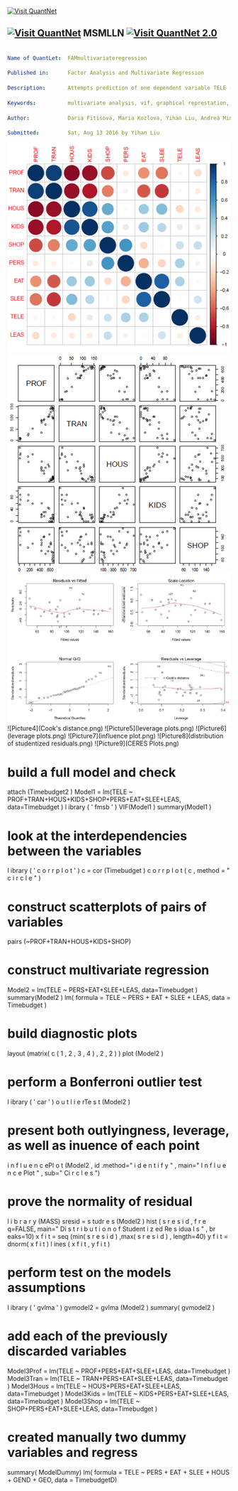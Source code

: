 
[<img src="https://github.com/QuantLet/Styleguide-and-FAQ/blob/master/pictures/banner.png" width="880" alt="Visit QuantNet">](http://quantlet.de/index.php?p=info)

## [<img src="https://github.com/QuantLet/Styleguide-and-Validation-procedure/blob/master/pictures/qloqo.png" alt="Visit QuantNet">](http://quantlet.de/) **MSMLLN** [<img src="https://github.com/QuantLet/Styleguide-and-Validation-procedure/blob/master/pictures/QN2.png" width="60" alt="Visit QuantNet 2.0">](http://quantlet.de/d3/ia)

```yaml

Name of QuantLet:  FAMmultivariateregression

Published in:      Factor Analysis and Multivariate Regression

Description:       Attempts prediction of one dependent variable TELE (amount of hours spent watching television) based on other variables in `Timebudget`

Keywords:          multivariate analysis, vif, graphical represtation, factor analysis, plot

Author:            Daria Fitisova, Maria Kozlova, Yihan Liu, Andrea Mina Weihe

Submitted:         Sat, Aug 13 2016 by Yihan Liu

```

![Picture1](test.png)
![Picture2](test2.png)
![Picture3](test3.png)
![Picture4](Cook's distance.png)
![Picture5](leverage plots.png)
![Picture6](leverage plots.png)
![Picture7](influence plot.png)
![Picture8](distribution of studentized residuals.png)
![Picture9](CERES Plots.png)

#  build a full model and check
attach (Timebudget2 )
Model1 = lm(TELE ~ PROF+TRAN+HOUS+KIDS+SHOP+PERS+EAT+SLEE+LEAS,
data=Timebudget )
l ibrary ( ' fmsb ' )
VIF(Model1 )
summary(Model1 )

#  look at the interdependencies between the variables
l ibrary ( ' c o r r p l o t ' )
c = cor (Timebudget )
c o r r p l o t ( c , method = " c i r c l e " )

#  construct scatterplots of pairs of variables
pairs (~PROF+TRAN+HOUS+KIDS+SHOP)

#  construct multivariate regression
Model2 = lm(TELE ~ PERS+EAT+SLEE+LEAS, data=Timebudget )
summary(Model2 )
lm( formula = TELE ~ PERS + EAT + SLEE + LEAS, data = Timebudget )

#  build diagnostic plots
layout (matrix( c ( 1 , 2 , 3 , 4 ) , 2 , 2 ) )
plot (Model2 )

#  perform a Bonferroni outlier test
l ibrary ( ' car ' )
o u t l i e rTe s t (Model2 )

#  present both outlyingness, leverage, as well as inuence of each point
i n f l u e n c ePl o t (Model2 , id .method=" i d e n t i f y " , main=" I n f l u e n c e Plot " , sub=" Ci r c l e s ")

#  prove the normality of residual
l i b r a r y (MASS)
sresid = s tudr e s (Model2 )
hist ( s r e s i d , f r e q=FALSE, main=" Di s t r i b u t i o n o f Student i z ed Re s idua l s " , br eaks=10)
x f i t = seq (min( s r e s i d ) ,max( s r e s i d ) , length=40)
y f i t = dnorm( x f i t )
l ines ( x f i t , y f i t )

#  perform test on the models assumptions
l ibrary ( ' gvlma ' )
gvmodel2 = gvlma (Model2 )
summary( gvmodel2 )

#  add each of the previously discarded variables
Model3Prof = lm(TELE ~ PROF+PERS+EAT+SLEE+LEAS, data=Timebudget )
Model3Tran = lm(TELE ~ TRAN+PERS+EAT+SLEE+LEAS, data=Timebudget )
Model3Hous = lm(TELE ~ HOUS+PERS+EAT+SLEE+LEAS, data=Timebudget )
Model3Kids = lm(TELE ~ KIDS+PERS+EAT+SLEE+LEAS, data=Timebudget )
Model3Shop = lm(TELE ~ SHOP+PERS+EAT+SLEE+LEAS, data=Timebudget )

#  created manually two dummy variables and regress
summary( ModelDummy)
lm( formula = TELE ~ PERS + EAT + SLEE + HOUS + GEND + GEO, data = TimebudgetD)

